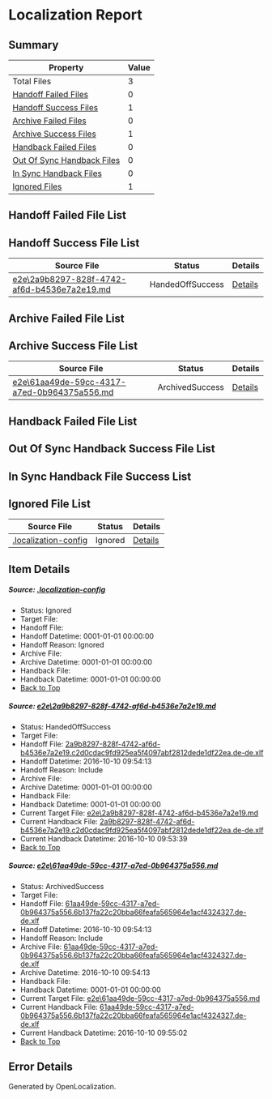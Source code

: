 # <a name='report-top'></a> Localization Report

## Summary
 Property | Value 
 -------- | ----- 
 Total Files | 3
[ Handoff Failed Files ](#handoff-failed-list)| 0
[ Handoff Success Files ](#handoff-success-list)| 1
[ Archive Failed Files ](#archive-failed-list)| 0
[ Archive Success Files ](#archive-success-list)| 1
[ Handback Failed Files ](#handback-failed-list)| 0
[ Out Of Sync Handback Files ](#outofsync-handback-success-list)| 0
[ In Sync Handback Files ](#insync-handback-success-list)| 0
[ Ignored Files ](#ignored-list)| 1

## <a name='handoff-failed-list'></a> Handoff Failed File List

## <a name='handoff-success-list'></a> Handoff Success File List
 Source File | Status | Details 
 ----------- | ------ | ------- 
 [e2e\2a9b8297-828f-4742-af6d-b4536e7a2e19.md](https://github.com/OpenLocalizationTestOrg/ol-test0/blob/47ea9b8d4b19d05ddf486ae49d258b97d3076389/e2e/2a9b8297-828f-4742-af6d-b4536e7a2e19.md) | HandedOffSuccess | [Details](#6ae3ac9a1a0aa2d46b5c18f9c95a84e4d52e6abc1)

## <a name='archive-failed-list'></a> Archive Failed File List

## <a name='archive-success-list'></a> Archive Success File List
 Source File | Status | Details 
 ----------- | ------ | ------- 
 [e2e\61aa49de-59cc-4317-a7ed-0b964375a556.md](https://github.com/OpenLocalizationTestOrg/ol-test0/blob/47ea9b8d4b19d05ddf486ae49d258b97d3076389/e2e/61aa49de-59cc-4317-a7ed-0b964375a556.md) | ArchivedSuccess | [Details](#4fc6f305a1075c6ce70757f8f0bee881ab30c2e22)

## <a name='handback-failed-list'></a> Handback Failed File List

## <a name='outofsync-handback-success-list'></a> Out Of Sync Handback Success File List

## <a name='insync-handback-success-list'></a> In Sync Handback File Success List

## <a name='ignored-list'></a> Ignored File List
 Source File | Status | Details 
 ----------- | ------ | ------- 
 [.localization-config](https://github.com/OpenLocalizationTestOrg/ol-test0/blob/47ea9b8d4b19d05ddf486ae49d258b97d3076389/.localization-config) | Ignored | [Details](#c268a05ecaa7ec85942ed632c29928ee5bd6da8d0)

## Item Details
##### <a name='c268a05ecaa7ec85942ed632c29928ee5bd6da8d0'></a> Source: [.localization-config](https://github.com/OpenLocalizationTestOrg/ol-test0/blob/47ea9b8d4b19d05ddf486ae49d258b97d3076389/.localization-config)
* Status: Ignored
* Target File: 
* Handoff File: 
* Handoff Datetime: 0001-01-01 00:00:00
* Handoff Reason: Ignored
* Archive File: 
* Archive Datetime: 0001-01-01 00:00:00
* Handback File: 
* Handback Datetime: 0001-01-01 00:00:00
* [Back to Top](#report-top)

##### <a name='6ae3ac9a1a0aa2d46b5c18f9c95a84e4d52e6abc1'></a> Source: [e2e\2a9b8297-828f-4742-af6d-b4536e7a2e19.md](https://github.com/OpenLocalizationTestOrg/ol-test0/blob/47ea9b8d4b19d05ddf486ae49d258b97d3076389/e2e/2a9b8297-828f-4742-af6d-b4536e7a2e19.md)
* Status: HandedOffSuccess
* Target File: 
* Handoff File: [2a9b8297-828f-4742-af6d-b4536e7a2e19.c2d0cdac9fd925ea5f4097abf2812dede1df22ea.de-de.xlf](https://github.com/OpenLocalizationTestOrg/ol-test0-handoff/blob/be0165829d3d1b02f954d94824e8fde3334d3e67/ol-handoff/OpenLocalizationTestOrg/ol-test0-dede/qimu/ht/2a9b8297-828f-4742-af6d-b4536e7a2e19.c2d0cdac9fd925ea5f4097abf2812dede1df22ea.de-de.xlf)
* Handoff Datetime: 2016-10-10 09:54:13
* Handoff Reason: Include
* Archive File: 
* Archive Datetime: 0001-01-01 00:00:00
* Handback File: 
* Handback Datetime: 0001-01-01 00:00:00
* Current Target File: [e2e\2a9b8297-828f-4742-af6d-b4536e7a2e19.md](https://github.com/OpenLocalizationTestOrg/ol-test0-dede/blob/9d6a59700a093cdbdd0987ee903e2d10ff160a74/e2e/2a9b8297-828f-4742-af6d-b4536e7a2e19.md)
* Current Handback File: [2a9b8297-828f-4742-af6d-b4536e7a2e19.c2d0cdac9fd925ea5f4097abf2812dede1df22ea.de-de.xlf](https://github.com/OpenLocalizationTestOrg/ol-test0-handback/blob/78825f1fcce59999dc2a00cd9f109625d7b82165/ol-handback/OpenLocalizationTestOrg/ol-test0-dede/qimu/ht/2a9b8297-828f-4742-af6d-b4536e7a2e19.c2d0cdac9fd925ea5f4097abf2812dede1df22ea.de-de.xlf)
* Current Handback Datetime: 2016-10-10 09:53:39
* [Back to Top](#report-top)

##### <a name='4fc6f305a1075c6ce70757f8f0bee881ab30c2e22'></a> Source: [e2e\61aa49de-59cc-4317-a7ed-0b964375a556.md](https://github.com/OpenLocalizationTestOrg/ol-test0/blob/47ea9b8d4b19d05ddf486ae49d258b97d3076389/e2e/61aa49de-59cc-4317-a7ed-0b964375a556.md)
* Status: ArchivedSuccess
* Target File: 
* Handoff File: [61aa49de-59cc-4317-a7ed-0b964375a556.6b137fa22c20bba66feafa565964e1acf4324327.de-de.xlf](https://github.com/OpenLocalizationTestOrg/ol-test0-handoff/blob/be0165829d3d1b02f954d94824e8fde3334d3e67/ol-handoff/OpenLocalizationTestOrg/ol-test0-dede/qimu/ht/61aa49de-59cc-4317-a7ed-0b964375a556.6b137fa22c20bba66feafa565964e1acf4324327.de-de.xlf)
* Handoff Datetime: 2016-10-10 09:54:13
* Handoff Reason: Include
* Archive File: [61aa49de-59cc-4317-a7ed-0b964375a556.6b137fa22c20bba66feafa565964e1acf4324327.de-de.xlf](https://github.com/OpenLocalizationTestOrg/ol-test0-handoff/blob/70f799d48aa86d0bddf9831c210da7f3f5543ed9/ol-archive/OpenLocalizationTestOrg/ol-test0-dede/qimu/ht/61aa49de-59cc-4317-a7ed-0b964375a556.6b137fa22c20bba66feafa565964e1acf4324327.de-de.xlf)
* Archive Datetime: 2016-10-10 09:54:13
* Handback File: 
* Handback Datetime: 0001-01-01 00:00:00
* Current Target File: [e2e\61aa49de-59cc-4317-a7ed-0b964375a556.md](https://github.com/OpenLocalizationTestOrg/ol-test0-dede/blob/00a7131cc05b6755e356db12f6ac5e6389175b70/e2e/61aa49de-59cc-4317-a7ed-0b964375a556.md)
* Current Handback File: [61aa49de-59cc-4317-a7ed-0b964375a556.6b137fa22c20bba66feafa565964e1acf4324327.de-de.xlf](https://github.com/OpenLocalizationTestOrg/ol-test0-handback/blob/4d7fa2cb4f8613e9e9c3f492b1b752bea9e47d2f/ol-handback/OpenLocalizationTestOrg/ol-test0-dede/qimu/ht/61aa49de-59cc-4317-a7ed-0b964375a556.6b137fa22c20bba66feafa565964e1acf4324327.de-de.xlf)
* Current Handback Datetime: 2016-10-10 09:55:02
* [Back to Top](#report-top)


## Error Details

Generated by OpenLocalization.
